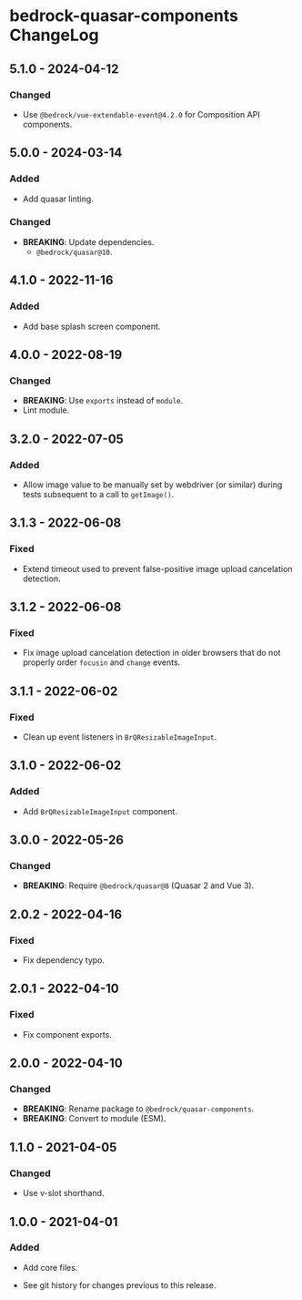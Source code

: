 # bedrock-quasar-components ChangeLog

## 5.1.0 - 2024-04-12

### Changed
- Use `@bedrock/vue-extendable-event@4.2.0` for Composition API components.

## 5.0.0 - 2024-03-14

### Added
- Add quasar linting.

### Changed
- **BREAKING**: Update dependencies.
  - `@bedrock/quasar@10`.

## 4.1.0 - 2022-11-16

### Added
- Add base splash screen component.

## 4.0.0 - 2022-08-19

### Changed
- **BREAKING**: Use `exports` instead of `module`.
- Lint module.

## 3.2.0 - 2022-07-05

### Added
- Allow image value to be manually set by webdriver (or similar) during
  tests subsequent to a call to `getImage()`.

## 3.1.3 - 2022-06-08

### Fixed
- Extend timeout used to prevent false-positive image upload
  cancelation detection.

## 3.1.2 - 2022-06-08

### Fixed
- Fix image upload cancelation detection in older browsers that
  do not properly order `focusin` and `change` events.

## 3.1.1 - 2022-06-02

### Fixed
- Clean up event listeners in `BrQResizableImageInput`.

## 3.1.0 - 2022-06-02

### Added
- Add `BrQResizableImageInput` component.

## 3.0.0 - 2022-05-26

### Changed
- **BREAKING**: Require `@bedrock/quasar@8` (Quasar 2 and Vue 3).

## 2.0.2 - 2022-04-16

### Fixed
- Fix dependency typo.

## 2.0.1 - 2022-04-10

### Fixed
- Fix component exports.

## 2.0.0 - 2022-04-10

### Changed
- **BREAKING**: Rename package to `@bedrock/quasar-components`.
- **BREAKING**: Convert to module (ESM).

## 1.1.0 - 2021-04-05

### Changed
- Use v-slot shorthand.

## 1.0.0 - 2021-04-01

### Added
- Add core files.

- See git history for changes previous to this release.

